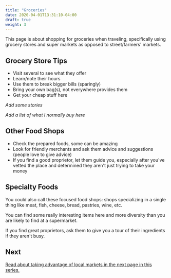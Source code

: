 ```yaml
---
title: "Groceries"
date: 2020-04-01T13:31:10-04:00
draft: true
weight: 3
---
```


This page is about shopping for groceries when traveling, specifically using grocery stores and super markets as opposed to street/farmers' markets.

## Grocery Store Tips

+ Visit several to see what they offer
+ Learn/note their hours
+ Use them to break bigger bills (sparingly)
+ Bring your own bag(s), not everywhere provides them
+ Get your cheap stuff here

*Add some stories*

*Add a list of what I normally buy here*

## Other Food Shops

+ Check the prepared foods, some can be amazing
+ Look for friendly merchants and ask them advice and suggestions (people love to give advice)
+ If you find a good proprietor, let them guide you, especially after you've vetted the place and determined they aren't just trying to take your money

## Specialty Foods

You could also call these focused food shops: shops specializing in a single thing like meat, fish, cheese, bread, pastries, wine, etc.

You can find some really interesting items here and more diversity than you are likely to find at a supermarket.

If you find great proprietors, ask them to give you a tour of their ingredients if they aren't busy.

## Next

[Read about taking advantage of local markets in the next page in this series.](../markets)

